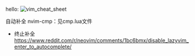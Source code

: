 

hello: 
![vim_cheat_sheet](pic/vim_cheat_sheet.png)

自动补全 nvim-cmp：见cmp.lua文件 
- <C-e> 终止补全
https://www.reddit.com/r/neovim/comments/1bc6bmx/disable_lazyvim_enter_to_autocomplete/
